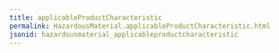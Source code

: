 ```yaml
---
title: applicableProductCharacteristic
permalink: HazardousMaterial.applicableProductCharacteristic.html
jsonid: hazardousmaterial_applicableproductcharacteristic
---
```

